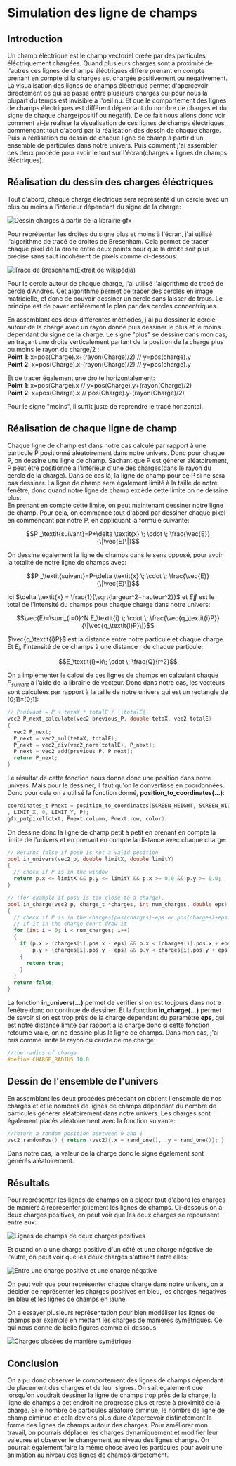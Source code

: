 # Simulation des ligne de champs

## **Introduction**

Un champ éléctrique est le champ vectoriel créée par des particules éléctriquement chargées. Quand plusieurs charges sont à proximité de l'autres ces lignes de champs éléctriques diffère prenant en compte prenant en compte si la charges est chargée positivement ou négativement. La visualisation des lignes de champs éléctrique permet d'apercevoir directement ce qui se passe entre plusieurs charges qui pour nous la plupart du temps est invisible à l'oeil nu. Et que le comportement des lignes de champs éléctriques est différent dépendant du nombre de charges et du signe de chaque charge(positif ou négatif). De ce fait nous allons donc voir comment ai-je réaliser la visualisation de ces lignes de champs éléctriques, commençant tout d'abord par la réalisation des dessin de chaque charge. Puis la réalisation du dessin de chaque ligne de champ à partir d'un ensemble de particules dans notre univers. Puis comment j'ai assembler ces deux procédé pour avoir le tout sur l'écran(charges + lignes de champs éléctriques).

## **Réalisation du dessin des charges éléctriques**

Tout d'abord, chaque charge éléctrique sera représenté d'un cercle avec un plus ou moins à l'intérieur dépendant du signe de la charge:  

![Dessin charges à partir de la librairie gfx](./Rapport/Images/Dessin_charges.png)

  
Pour représenter les droites du signe plus et moins à l'écran, j'ai utilisé l'algorithme de tracé de droites de Bresenham. Cela permet de tracer chaque pixel de la droite entre deux points pour que la droite soit plus précise sans saut incohérent de pixels comme ci-dessous: 

![Tracé de Bresenham(Extrait de wikipédia)](./Rapport/Images/Trace_Bresenham.png)

Pour le cercle autour de chaque charge, j'ai utilisé l'algorithme de tracé de cercle d'Andres. Cet algorithme permet de tracer des cercles en image matricielle, et donc de pouvoir dessiner un cercle sans laisser de trous. Le principe est de paver entièrement le plan par des cercles concentriques.

En assemblant ces deux différentes méthodes, j'ai pu dessiner le cercle autour de la charge avec un rayon donné puis dessiner le plus et le moins dépendant du signe de la charge. Le signe "plus" se dessine dans mon cas, en traçant une droite verticalement partant de la position de la charge plus ou moins le rayon de charge/2 :  
**Point 1**: x=pos(Charge).x+(rayon(Charge)/2) // y=pos(charge).y  
**Point 2**: x=pos(Charge).x-(rayon(Charge)/2) // y=pos(charge).y


Et de tracer également une droite horizontalement:  
**Point 1**: x=pos(Charge).x // y=pos(Charge).y+(rayon(Charge)/2)  
**Point 2**: x=pos(Charge).x // pos(Charge).y-(rayon(Charge)/2)

Pour le signe "moins", il suffit juste de reprendre le tracé horizontal.  

## **Réalisation de chaque ligne de champ**  

Chaque ligne de champ est dans notre cas calculé par rapport à une particule P positionné aléatoirement dans notre univers. Donc pour chaque P, on dessine une ligne de champ. Sachant que P est générer aléatoirement, P peut être positionné à l'intérieur d'une des charges(dans le rayon du cercle de la charge). Dans ce cas là, la ligne de champ pour ce P si ne sera pas dessiner. La ligne de champ sera également limité à la taille de notre fenêtre, donc quand notre ligne de champ excède cette limite on ne dessine plus.   
En prenant en compte cette limite, on peut maintenant dessiner notre ligne de champ. Pour cela, on commence tout d'abord par dessiner chaque pixel en commençant par notre P, en appliquant la formule suivante:  

$$P _\textit{suivant}=P+\delta \textit{x} \; \cdot \; \frac{\vec{E}}{\|\vec{E}\|}$$

On dessine également la ligne de champs dans le sens opposé, pour avoir la totalité de notre ligne de champs avec: 

$$P _\textit{suivant}=P-\delta \textit{x} \; \cdot \; \frac{\vec{E}}{\|\vec{E}\|}$$

Ici $\delta \textit{x} = \frac{1}{\sqrt{largeur^2+hauteur^2}}$ et $\vec{E}$ est le total de l'intensité du champs pour chaque charge dans notre univers:

$$\vec{E}=\sum_{i=0}^N E_\textit{i} \; \cdot \; \frac{\vec{q_\textit{i}P}}{\|\vec{q_\textit{i}P}\|}$$

$\vec{q_\textit{i}P}$ est la distance entre notre particule et chaque charge. Et $E_\textit{i}$, l’intensité de ce champs à une distance r de chaque particule:

$$E_\textit{i}=k\; \cdot \; \frac{Q}{r^2}$$

On a implémenter le calcul de ces lignes de champs en calculant chaque $P _\textit{suivant}$ à l'aide de la librairie de vecteur. Donc dans notre cas, les vecteurs sont calculées par rapport à la taille de notre univers qui est un rectangle de [0;1]×[0;1]:
```c
// Psuivant = P + tetaX * totalE / ||totalE||
vec2 P_next_calculate(vec2 previous_P, double tetaX, vec2 totalE)
{
  vec2 P_next;
  P_next = vec2_mul(tetaX, totalE);
  P_next = vec2_div(vec2_norm(totalE), P_next);
  P_next = vec2_add(previous_P, P_next);
  return P_next;
}
```
Le résultat de cette fonction nous donne donc une position dans notre univers. Mais pour le dessiner, il faut qu'on le convertisse en coordonnées. Donc pour cela on a utilisé la fonction donné, **position_to_coordinates(...)**:
```c
coordinates_t Pnext = position_to_coordinates(SCREEN_HEIGHT, SCREEN_WIDTH, 0
, LIMIT_X, 0, LIMIT_Y, P);
gfx_putpixel(ctxt, Pnext.column, Pnext.row, color);
```

On dessine donc la ligne de champ petit à petit en prenant en compte la limite de l'univers et en prenant en compte la distance avec chaque charge:

```c
// Returns false if pos0 is not a valid position
bool in_univers(vec2 p, double limitX, double limitY)
{
  // check if P is in the window
  return p.x <= limitX && p.y <= limitY && p.x >= 0.0 && p.y >= 0.0;
}

// (for example if pos0 is too close to a charge).
bool in_charge(vec2 p, charge_t *charges, int num_charges, double eps)
{
  // check if P is in the charges(pos(charges)-eps or pos(charges)+eps)
  // if it in the charge don't draw it
  for (int i = 0; i < num_charges; i++)
  {
    if (p.x > (charges[i].pos.x - eps) && p.x < (charges[i].pos.x + eps) &&
        p.y > (charges[i].pos.y - eps) && p.y < charges[i].pos.y + eps)
    {
      return true;
    }
  }
  return false;
}
```

La fonction **in_univers(...)** permet de verifier si on est toujours dans notre fenêtre donc on continue de dessiner. Et la fonction **in_charge(...)** permet de savoir si on est trop près de la charge dépendant du paramètre **eps**, qui est notre distance limite par rapport à la charge donc si cette fonction retourne vraie, on ne dessine plus la ligne de champs. Dans mon cas, j'ai pris comme limite le rayon du cercle de ma charge:

```c
//the radius of charge
#define CHARGE_RADIUS 10.0
```

## **Dessin de l'ensemble de l'univers** 

En assemblant les deux procédés précédant on obtient l'ensemble de nos charges et et le nombres de lignes de champs dépendant du nombre de particules générer aléatoirement dans notre univers. Les charges sont également placés aléatoirement avec la fonction suivante:

```c
//return a random position beetween 0 and 1
vec2 randomPos() { return (vec2){.x = rand_one(), .y = rand_one()}; }
```

Dans notre cas, la valeur de la charge donc le signe également sont générés aléatoirement.


## **Résultats**

Pour représenter les lignes de champs on a placer tout d'abord les charges de manière à représenter joliement les lignes de champs. Ci-dessous on a deux charges positives, on peut voir que les deux charges se repoussent entre eux:

![Lignes de champs de deux charges positives](./Rapport/Images/deux_charges_positives.png)

Et quand on a une charge positive d'un côté et une charge négative de l'autre, on peut voir que les deux charges s'attirent entre elles:

![Entre une charge positive et une charge négative](./Rapport/Images/positive_negative_charges.png)

On peut voir que pour représenter chaque charge dans notre univers, on a décider de représenter les charges positives en bleu, les charges négatives en bleu et les lignes de champs en jaune.

On a essayer plusieurs représentation pour bien modéliser les lignes de champs par exemple en mettant les charges de manières symétriques. Ce qui nous donne de belle figures comme ci-dessous:

![Charges placées de manière symétrique](./Rapport/Images/exemple_lignes.png)



## **Conclusion**

On a pu donc observer le comportement des lignes de champs dépendant du placement des charges et de leur signes. On sait également que lorsqu'on voudrait dessiner la ligne de champs trop près de la charge, la ligne de champs a cet endroit ne progresse plus et reste à proximité de la charge. Si le nombre de particules aléatoire diminue, le nombre de ligne de champ diminue et cela deviens plus dure d'apercevoir distinctement la forme des lignes de champs autour des charges. 
Pour améliorer mon travail, on pourrais déplacer les charges dynamiquement et modifier leur valeures et observer le changement au niveau des lignes champs. On pourrait également faire la même chose avec les particules pour avoir une animation au niveau des lignes de champs directement.
